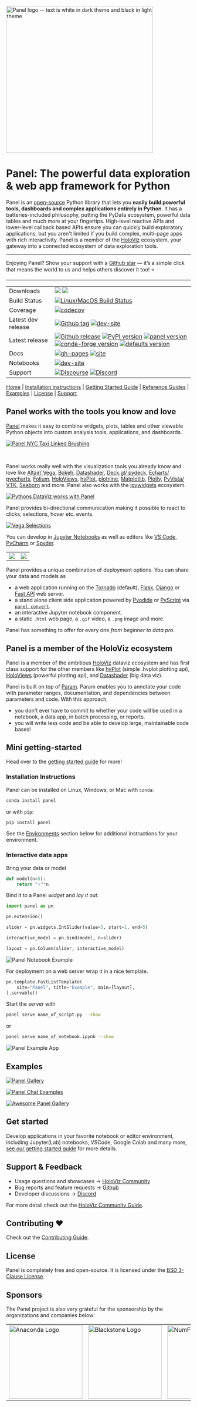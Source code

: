 <a href="https://panel.holoviz.org/">
  <picture>
    <source media="(prefers-color-scheme: dark)" srcset="https://github.com/holoviz/panel/raw/main/doc/_static/logo_horizontal_dark_theme.png">
    <img src="https://github.com/holoviz/panel/raw/main/doc/_static/logo_horizontal_light_theme.png" alt="Panel logo -- text is white in dark theme and black in light theme" width=400/>
  </picture>
</a>

# Panel: The powerful data exploration & web app framework for Python

Panel is an [open-source](https://github.com/holoviz/panel/blob/main/LICENSE.txt) Python library that lets you **easily build powerful tools, dashboards and complex applications entirely in Python**. It has a batteries-included philosophy, putting the PyData ecosystem, powerful data tables and much more at your fingertips. High-level reactive APIs and lower-level callback based APIs ensure you can quickly build exploratory applications, but you aren't limited if you build complex, multi-page apps with rich interactivity. Panel is a member of the [HoloViz](https://holoviz.org/) ecosystem, your gateway into a connected ecosystem of data exploration tools.

---

Enjoying Panel? Show your support with a [Github star](https://github.com/holoviz/panel) — it’s a simple click that means the world to us and helps others discover it too! ⭐️

---

<table>
<tbody>
<tr>
<td>Downloads</td>
<td><a href="https://pypistats.org/packages/panel" alt="PyPi Downloads"><img src="https://img.shields.io/pypi/dm/panel?label=pypi" /></a> <a href="https://anaconda.org/pyviz/panel" alt="Conda Downloads"><img src="https://pyviz.org/_static/cache/panel_conda_downloads_badge.svg" /></a></td>
</tr>
<tr>
<td>Build Status</td>
<td><a href="https://github.com/holoviz/panel/actions/workflows/test.yaml?query=branch%3Amain"><img src="https://github.com/holoviz/panel/workflows/tests/badge.svg?query=branch%3Amain" alt="Linux/MacOS Build Status"></a></td>
</tr>
<tr>
<td>Coverage</td>
<td><a href="https://codecov.io/gh/holoviz/panel"><img src="https://codecov.io/gh/holoviz/panel/branch/main/graph/badge.svg" alt="codecov"></a></td>
</tr>
<tr>
<td>Latest dev release</td>
<td><a href="https://github.com/holoviz/panel/tags"><img src="https://img.shields.io/github/v/tag/holoviz/panel.svg?label=tag&amp;colorB=11ccbb" alt="Github tag"></a> <a href="https://holoviz-dev.github.io/panel/"><img src="https://img.shields.io/website-up-down-green-red/https/holoviz-dev.github.io/panel.svg?label=dev%20website" alt="dev-site"></a></td>
</tr>
<tr>
<td>Latest release</td>
<td><a href="https://github.com/holoviz/panel/releases"><img src="https://img.shields.io/github/release/holoviz/panel.svg?label=tag&amp;colorB=11ccbb" alt="Github release"></a> <a href="https://pypi.python.org/pypi/panel"><img src="https://img.shields.io/pypi/v/panel.svg?colorB=cc77dd" alt="PyPI version"></a> <a href="https://anaconda.org/pyviz/panel"><img src="https://img.shields.io/conda/v/pyviz/panel.svg?colorB=4488ff&amp;style=flat" alt="panel version"></a> <a href="https://anaconda.org/conda-forge/panel"><img src="https://img.shields.io/conda/v/conda-forge/panel.svg?label=conda%7Cconda-forge&amp;colorB=4488ff" alt="conda-forge version"></a> <a href="https://anaconda.org/anaconda/panel"><img src="https://img.shields.io/conda/v/anaconda/panel.svg?label=conda%7Cdefaults&amp;style=flat&amp;colorB=4488ff" alt="defaults version"></a></td>
</tr>
<tr>
<td>Docs</td>
<td><a href="https://github.com/holoviz/panel/tree/gh-pages"><img src="https://img.shields.io/github/last-commit/holoviz/panel/gh-pages.svg" alt="gh-pages"></a> <a href="https://panel.holoviz.org"><img src="https://img.shields.io/website-up-down-green-red/https/panel.holoviz.org.svg" alt="site"></a></td>
</tr>
<tr>
<td>Notebooks</td>
<td><a href="https://panelite.holoviz.org/"><img src="https://img.shields.io/website-up-down-green-red/https/panel.holoviz.org.svg?label=Panelite" alt="dev-site"></a></td>
</tr>
<tr>
<td>Support</td>
<td><a href="https://discourse.holoviz.org/"><img src="https://img.shields.io/discourse/status?server=https%3A%2F%2Fdiscourse.holoviz.org" alt="Discourse"></a> <a href="https://discord.gg/rb6gPXbdAr"><img alt="Discord" src="https://img.shields.io/discord/1075331058024861767"></a>
</td>
</tr>
</tbody>
</table>

[Home](https://panel.holoviz.org/) | [Installation instructions](#installation-instructions) | [Getting Started Guide](https://panel.holoviz.org/getting_started/index.html) | [Reference Guides](https://panel.holoviz.org/reference/index.html) | [Examples](#examples) | [License](#license) | [Support](#support--feedback)

## Panel works with the tools you know and love

[Panel](https://panel.holoviz.org/) makes it easy to combine widgets, plots, tables and other viewable Python objects into custom analysis tools, applications, and dashboards.

[![Panel NYC Taxi Linked Brushing](https://assets.holoviz.org/panel/readme/linked_brushing.gif)](https://panel.holoviz.org/reference/templates/FastGridTemplate.html)

<br/>

Panel works really well with the visualization tools you already know and love like [Altair/ Vega](https://panel.holoviz.org/reference/panes/Vega.html), [Bokeh](https://panel.holoviz.org/reference/panes/Bokeh.html), [Datashader](https://datashader.org/), [Deck.gl/ pydeck](https://panel.holoviz.org/reference/panes/DeckGL.html), [Echarts/ pyecharts](https://panel.holoviz.org/reference/panes/ECharts.html), [Folium](https://panel.holoviz.org/reference/panes/Folium.html), [HoloViews](https://holoviews.org/), [hvPlot](https://hvplot.holoviz.org), [plotnine](https://panel.holoviz.org/reference/panes/Matplotlib.html), [Matplotlib](https://panel.holoviz.org/reference/panes/Matplotlib.html), [Plotly](https://panel.holoviz.org/reference/panes/Plotly.html), [PyVista/ VTK](https://panel.holoviz.org/reference/panes/VTK.html), [Seaborn](https://panel.holoviz.org/gallery/styles/SeabornStyle.html) and more. Panel also works with the [ipywidgets](https://panel.holoviz.org/reference/panes/IPyWidget.html) ecosystem.

[![Pythons DataViz works with Panel](https://assets.holoviz.org/panel/readme/dataviz.gif)](https://panel.holoviz.org/reference/index.html#panes)

Panel provides bi-directional communication making it possible to react to clicks, selections, hover etc. events.

[![Vega Selections](https://assets.holoviz.org/panel/readme/vega_selections.gif)](https://panel.holoviz.org/reference/panes/Vega.html)

You can develop in [Jupyter Notebooks](http://jupyter.org) as well as editors like [VS Code](https://code.visualstudio.com/), [PyCharm](https://www.jetbrains.com/pycharm/) or [Spyder](https://www.spyder-ide.org/).

<table>
  <tr>
    <td><a href="https://blog.holoviz.org/panel_0.12.0.html#JupyterLab-previews"><img src="https://assets.holoviz.org/panel/readme/jupyterlab.gif" /></a></td>
    <td><a href="https://blog.holoviz.org/panel_0.11.0.html#Autoreload"><img src="https://assets.holoviz.org/panel/readme/editor.gif" /></a></td>
  </tr>
 </table>

Panel provides a unique combination of deployment options. You can share your data and models as

- a web application running on the [Tornado](https://www.tornadoweb.org/en/stable/) (default), [Flask](https://flask.palletsprojects.com/), [Django](https://www.djangoproject.com/) or [Fast API](https://fastapi.tiangolo.com/) web server.
- a stand alone client side application powered by [Pyodide](https://pyodide.org/en/stable/) or [PyScript](https://pyscript.net/) via [`panel convert`](https://panel.holoviz.org/how_to/wasm/convert.html).
- an interactive Jupyter notebook component.
- a static `.html` web page, a `.gif` video, a `.png` image and more.

Panel has something to offer for every one *from beginner to data pro*.

## Panel is a member of the HoloViz ecosystem

Panel is a member of the ambitious [HoloViz](https://holoviz.org/) dataviz ecosystem and has first class support for the other members like [hvPlot](https://hvplot.holoviz.org) (simple .hvplot plotting api), [HoloViews](https://holoviews.org/) (powerful plotting api), and [Datashader](https://datashader.org/) (big data viz).

Panel is built on top of [Param](https://param.holoviz.org). Param enables you to annotate your code with parameter ranges, documentation, and dependencies between parameters and code. With this approach,

- you don't ever have to commit to whether your code will be used in a notebook, a data app, in batch processing, or reports.
- you will write less code and be able to develop large, maintainable code bases!

## Mini getting-started

Head over to the [getting started guide](https://panel.holoviz.org/getting_started/index.html) for more!

### Installation Instructions

Panel can be installed on Linux, Windows, or Mac with ``conda``:

```bash
conda install panel
```

or with ``pip``:

```bash
pip install panel
```

See the [Environments](#environments) section below for additional instructions for your environment.

### Interactive data apps

Bring your data or model

```python
def model(n=5):
    return "⭐"*n
```

Bind it to a Panel *widget* and *lay it out*.

```python
import panel as pn

pn.extension()

slider = pn.widgets.IntSlider(value=5, start=1, end=5)

interactive_model = pn.bind(model, n=slider)

layout = pn.Column(slider, interactive_model)
```

![Panel Notebook Example](https://assets.holoviz.org/panel/readme/notebook.gif)

For deployment on a web server wrap it in a nice template.

```python
pn.template.FastListTemplate(
    site="Panel", title="Example", main=[layout],
).servable()
```

Start the server with

```bash
panel serve name_of_script.py --show
```

or

```bash
panel serve name_of_notebook.ipynb --show
```

![Panel Example App](https://assets.holoviz.org/panel/readme/example_app.gif)

## Examples

[![Panel Gallery](https://assets.holoviz.org/panel/readme/gallery.jpg)](https://panel.holoviz.org/gallery/index.html)

[![Panel Chat Examples](https://assets.holoviz.org/panel/readme/panel-chat-examples.jpg)](https://holoviz-topics.github.io/panel-chat-examples/)

[![Awesome Panel Gallery](https://assets.holoviz.org/panel/readme/awesome_panel.jpg)](https://www.awesome-panel.org)

## Get started

Develop applications in your favorite notebook or editor environment, including Jupyter(Lab) notebooks, VSCode, Google Colab and many more, [see our getting started guide](https://panel.holoviz.org/getting_started/installation.html#developing-in-different-editors) for more details.

## Support & Feedback

- Usage questions and showcases -> [HoloViz Community](https://holoviz.org/community.html)
- Bug reports and feature requests -> [Github](https://github.com/holoviz/panel)
- Developer discussions -> [Discord](https://discord.gg/rb6gPXbdAr)

For more detail check out the [HoloViz Community Guide](https://holoviz.org/community.html).

## Contributing ❤️

Check out the [Contributing Guide](CONTRIBUTING.MD).

## License

Panel is completely free and open-source. It is licensed under the [BSD 3-Clause License](https://opensource.org/licenses/BSD-3-Clause).

## Sponsors

The Panel project is also very grateful for the sponsorship by the organizations and companies below:

<table align="center">
<tr>
  <td>
    <a href="https://www.anaconda.com/">
      <img src="https://static.bokeh.org/sponsor/anaconda.png"
         alt="Anaconda Logo" width="200"/>
	 </a>
  </td>
  <td>
    <a href="https://www.blackstone.com/the-firm/">
    <img src="https://static.bokeh.org/sponsor/blackstone.png"
         alt="Blackstone Logo" width="200"/>
    </a>
  </td>
  <td>
    <a href="https://numfocus.org/">
    <img src="https://numfocus.org/wp-content/uploads/2017/03/numfocusweblogo_orig-1.png"
         alt="NumFOCUS Logo" width="200"/>
    </a>
  </td>
  <td>
    <a href="[https://www.blackstone.com/the-firm/](https://quansight.com/)">
    <img src="https://assets.holoviz.org/logos/Quansight-logo.svg"
         alt="Quansight Logo" width="200"/>
    </a>
  </td>

</tr>
</table>
